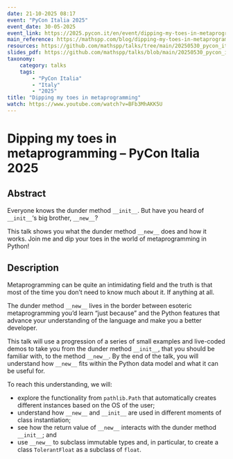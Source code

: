 ```yaml
---
date: 21-10-2025 08:17
event: "PyCon Italia 2025"
event_date: 30-05-2025
event_link: https://2025.pycon.it/en/event/dipping-my-toes-in-metaprogramming
main_reference: https://mathspp.com/blog/dipping-my-toes-in-metaprogramming
resources: https://github.com/mathspp/talks/tree/main/20250530_pycon_italia_dipping-my-toes-in-metaprogramming
slides_pdf: https://github.com/mathspp/talks/blob/main/20250530_pycon_italia_dipping-my-toes-in-metaprogramming/slides.pdf
taxonomy:
    category: talks
    tags:
        - "PyCon Italia"
        - "Italy"
        - "2025"
title: "Dipping my toes in metaprogramming"
watch: https://www.youtube.com/watch?v=BFb3MhAKK5U
---
```


# Dipping my toes in metaprogramming – PyCon Italia 2025

## Abstract

Everyone knows the dunder method `__init__`.
But have you heard of `__init__`‘s big brother, `__new__`?

This talk shows you what the dunder method `__new__` does and how it works.
Join me and dip your toes in the world of metaprogramming in Python!

## Description

Metaprogramming can be quite an intimidating field and the truth is that most of the time you don’t need to know much about it.
If anything at all.

The dunder method `__new__` lives in the border between esoteric metaprogramming you’d learn “just because” and the Python features that advance your understanding of the language and make you a better developer.

This talk will use a progression of a series of small examples and live-coded demos to take you from the dunder method `__init__`, that you should be familiar with, to the method `__new__`.
By the end of the talk, you will understand how `__new__` fits within the Python data model and what it can be useful for.

To reach this understanding, we will:

 - explore the functionality from `pathlib.Path` that automatically creates different instances based on the OS of the user;
 - understand how `__new__` and `__init__` are used in different moments of class instantiation;
 - see how the return value of `__new__` interacts with the dunder method `__init__`; and
 - use `__new__` to subclass immutable types and, in particular, to create a class `TolerantFloat` as a subclass of `float`.
